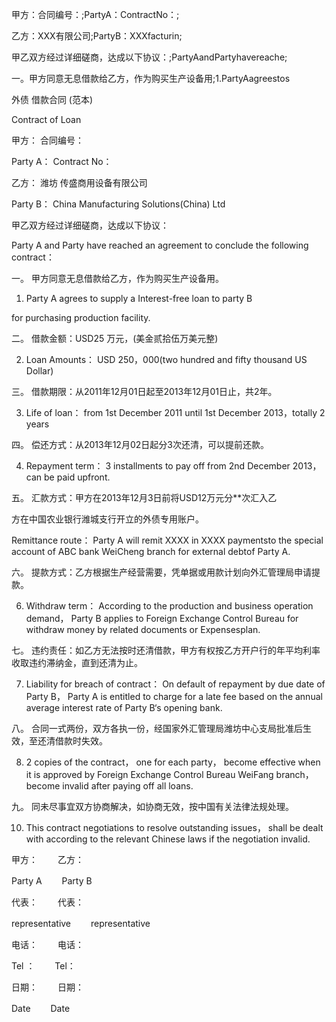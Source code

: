 
 


甲方：合同编号：;PartyA：ContractNo：;


乙方：XXX有限公司;PartyB：XXXfacturin;


甲乙双方经过详细磋商，达成以下协议：;PartyAandPartyhavereache;


一。甲方同意无息借款给乙方，作为购买生产设备用;1.PartyAagreestos


外债
借款合同
(范本)


Contract of Loan


甲方： 合同编号：


Party A： Contract No：


乙方：
潍坊
传盛商用设备有限公司


Party B： China Manufacturing Solutions(China) Ltd


甲乙双方经过详细磋商，达成以下协议：


Party A and Party have reached an agreement to conclude the following contract：


一。 甲方同意无息借款给乙方，作为购买生产设备用。


1. Party A agrees to supply a Interest-free loan to party B


for purchasing production facility.


二。 借款金额：USD25 万元，(美金贰拾伍万美元整)


2. Loan Amounts： USD 250，000(two hundred and fifty thousand US Dollar)


三。 借款期限：从2011年12月01日起至2013年12月01日止，共2年。


3. Life of loan： from 1st December 2011 until 1st December 2013，totally 2 years


四。 偿还方式：从2013年12月02日起分3次还清，可以提前还款。


4. Repayment term： 3 installments to pay off from 2nd December 2013， can be paid upfront.


五。 汇款方式：甲方在2013年12月3日前将USD12万元分**次汇入乙


方在中国农业银行潍城支行开立的外债专用账户。


Remittance route： Party A will remit XXXX in XXXX paymentsto the special account of ABC bank WeiCheng branch for external debtof Party A.


六。 提款方式：乙方根据生产经营需要，凭单据或用款计划向外汇管理局申请提款。


6. Withdraw term： According to the production and business operation demand， Party B applies to Foreign Exchange Control Bureau for withdraw money by related documents or Expensesplan.


七。 违约责任：如乙方无法按时还清借款，甲方有权按乙方开户行的年平均利率收取违约滞纳金，直到还清为止。


7. Liability for breach of contract： On default of repayment by due date of Party B， Party A is entitled to charge for a late fee based on the annual average interest rate of Party B‘s opening bank.


八。 合同一式两份，双方各执一份，经国家外汇管理局潍坊中心支局批准后生效，至还清借款时失效。


8. 2 copies of the contract， one for each party， become effective when it is approved by Foreign Exchange Control Bureau WeiFang branch， become invalid after paying off all loans.


九。 同未尽事宜双方协商解决，如协商无效，按中国有关法律法规处理。


10. This contract negotiations to resolve outstanding issues， shall be dealt with according to the relevant Chinese laws if the negotiation invalid.


甲方：　　 乙方：


Party A 　　Party B


代表： 　　代表：


representative 　　representative


电话： 　　电话：


Tel ： 　　Tel：


日期： 　　日期：


Date 　　Date
 


 

 
 
 
 
 
  


  
 

  


  


  
 
 
 
 

